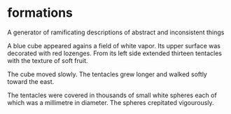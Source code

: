 # formations

A generator of ramificating descriptions of abstract and inconsistent
things



A blue cube appeared agains a field of white vapor. Its upper surface
was decorated with red lozenges. From its left side extended thirteen
tentacles with the texture of soft fruit.

The cube moved slowly. The tentacles grew longer and walked softly
toward the east.

The tentacles were covered in thousands of small white spheres each of
which was a millimetre in diameter. The spheres crepitated
vigourously.
